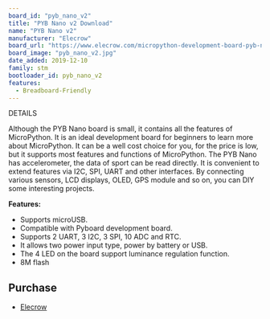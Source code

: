 ```yaml
---
board_id: "pyb_nano_v2"
title: "PYB Nano v2 Download"
name: "PYB Nano v2"
manufacturer: "Elecrow"
board_url: "https://www.elecrow.com/micropython-development-board-pyb-nano-compatible-with-python.html"
board_image: "pyb_nano_v2.jpg"
date_added: 2019-12-10
family: stm
bootloader_id: pyb_nano_v2
features:
  - Breadboard-Friendly
---
```


DETAILS
 
Although the PYB Nano board is small, it contains all the features of MicroPython. It is an ideal development board for beginners to learn more about MicroPython. It can be a well cost choice for you, for the price is low, but it supports most features and functions of MicroPython. The PYB Nano has accelerometer, the data of sport can be read directly.
It is convenient to extend features via I2C, SPI, UART and other interfaces. By connecting various sensors, LCD displays, OLED, GPS module and so on, you can DIY some interesting projects.

**Features:**
- Supports microUSB.
- Compatible with Pyboard development board.
- Supports 2 UART, 3 I2C, 3 SPI, 10 ADC and RTC.
- It allows two power input type, power by battery or USB.
- The 4 LED on the board support luminance regulation function.
- 8M flash

## Purchase
* [Elecrow](https://www.elecrow.com/micropython-development-board-pyb-nano-compatible-with-python.html)
